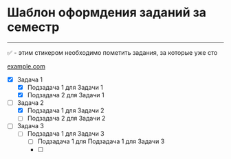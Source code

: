 # Шаблон оформдения заданий за семестр
____

:white_check_mark: - этим стикером необходимо пометить задания, за которые уже сто 

[example.com](http://example.com)

- [X] Задача 1
    - [X] Подзадача 1 для Задачи 1
    - [X] Подзадача 2 для Задачи 1
- [ ] Задача 2
    - [X] Подзадача 1 для Задачи 2
    - [ ] Подзадача 2 для Задачи 2
- [ ] Задача 3
    - [ ] Подзадача 1 для Задачи 3
        - [ ] Подзадача 1 для Подзадача 1 для Задачи 3
        - [ ] 
